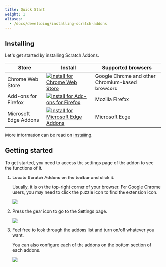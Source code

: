 ```yaml
---
title: Quick Start
weight: 1
aliases: 
  - /docs/developing/installing-scratch-addons
---
```


## Installing

Let's get started by installing Scratch Addons.

| Store | Install | Supported browsers |
| - | - | - |
| Chrome Web Store | [![Install for Chrome Web Store](https://img.shields.io/chrome-web-store/v/fbeffbjdlemaoicjdapfpikkikjoneco?style=flat-square&logo=google-chrome&logoColor=white&label=install&color=4285F4)](https://chrome.google.com/webstore/detail/fbeffbjdlemaoicjdapfpikkikjoneco) | Google Chrome and other Chromium-based browsers
| Add-ons for Firefox | [![Install for Add-ons for Firefox](https://img.shields.io/amo/v/scratch-messaging-extension?style=flat-square&logo=firefox-browser&logoColor=white&label=install&color=FF7139)](https://addons.mozilla.org/firefox/addon/scratch-messaging-extension/) | Mozilla Firefox
| Microsoft Edge Addons | [![Install for Microsoft Edge Addons](https://img.shields.io/badge/dynamic/json?style=flat-square&logo=microsoftedge&logoColor=white&label=install&color=0078D7&prefix=v&query=%24.version&url=https%3A%2F%2Fmicrosoftedge.microsoft.com%2Faddons%2Fgetproductdetailsbycrxid%2Filiepgjnemckemgnledoipfiilhajdjj)](https://microsoftedge.microsoft.com/addons/detail/iliepgjnemckemgnledoipfiilhajdjj) | Microsoft Edge

More information can be read on [Installing](../installing).


## Getting started

To get started, you need to access the settings page of the addon to see the functions of it.

1. Locate Scratch Addons on the toolbar and click it.
   
   Usually, it is on the top-right corner of your browser. For Google Chrome users, you may need to click the puzzle icon to find the extension icon.

   ![](/assets/img/getting-started/step-1.png)

2. Press the gear icon to go to the Settings page.

   ![](/assets/img/getting-started/step-2.png)

3. Feel free to look through the addons list and turn on/off whatever you want.
   
   You can also configure each of the addons on the bottom section of each addons.

   ![](/assets/img/getting-started/step-3.png)